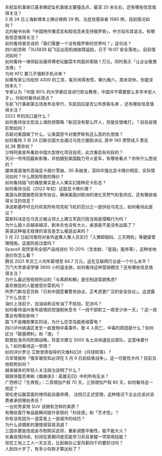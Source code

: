 东航坠机事故已基本确定坠机事故主要撞击点，最深 20 米左右，还有哪些信息值得关注？  
3 月 24 日上海新增本土确诊病例 29 例、无症状感染者 1580 例，目前情况如何？  
北约秘书长称「中国用传播谎言和假信息来支持俄罗斯」，中方驳斥其说法，有哪些信息值得关注？  
如何看待普京说的「我们需要一个没有俄罗斯的世界吗？」这句话？  
四川航空称「3U3839 起飞后出现机械故障返航，已于 16:07 安全落地」，目前情况如何？  
如何看待一律师起诉康师傅老坛酸菜牛肉面并索赔 1 万元，同时表示「让企业敬畏法律」？  
为何 KFC 要几乎强制手机点单？  
如果有家公司给你 4300 的工资，每天闲得发慌，朝九晚六，周末双休，你能坚持多久？  
专家认为「中国 90% 的大学都应该进行职业教育，中国并不需要那么多学术型人才」，你如何看待此观点？  
东航飞行事故第五场发布会举行，东航回应是否公布旅客名单 ，还有哪些信息值得关注？  
2022 年的风口是什么？  
如何看待张文宏谈上海防控策略「新冠没有那么吓人，但是仗很难打」？目前疫情形势如何？  
苏联对美国做了什么，让美国至今对俄罗斯有这么高的仇恨值？  
如何看待 3 月 24 日联合国大会通过乌克兰援助决议, 其中 140 票赞成,5 票反对,38 票弃权？  
沙特阿美宣布重启中国大型炼化项目投资，此次重启有何目的？  
天问一号传回最新影像，并拍摄到美国毅力号火星车，有哪些看点？你有什么想说的？  
媒体报道海外高端显卡报价雪崩，30 系破发，深圳华强北显卡降价明显，实际情况如何？什么原因导致的降价？  
如何看待路飞的橡胶果实是人人果实幻兽种尼卡形态？  
如何看待当前（2022 年初）这股显卡降价潮？  
美国与欧盟据悉将宣布协议，确保美国对欧洲的液化天然气和氢供应，还有哪些值得关注的信息？  
泽连斯基呼吁北约将其所有坦克和飞机的百分之一提供给乌克兰，如何看待此提议？  
莫斯科决定在乌克兰被占领土上建立军民行政当局是侵略行为吗？  
为什么狼人杀越来越凉，剧本杀也没有大火，桌游是不是没有出路了？  
英语这种毫无规律的语言是怎么被造出来的？  
3 月 22 日起河南将对省外返豫入豫人员实行「入豫即赋码、三天两检」等健康管理措施，这是防疫过度吗？  
SpaceX 突然宣布全部产品线涨价 10-20%（含发射、「星链」服务等），这种坐地涨价你怎么看？  
腾讯 2021 年员工人均年薪增至 84.7 万元，这在互联网行业是一个什么水平？  
万门大学承诺学够 3600 小时返全款，如何看待这种营销模式？还有哪些信息值得关注？  
为什么最近短视频热议的「与素颜和解」是在制造容貌焦虑?  
喜欢做饭的人能接受炒菜机吗？  
所罗门群岛官员称「已和中国签署警务协议，正考虑更广泛的安全协议」，这透露了什么信息？  
油价上涨前夕，加油站称没有油了不给加，犯法吗？  
如何看待温州发布疫情防控强制休息令「一线干部职工一周至少休一天」？这一政策会有哪些影响？  
路飞不是橡胶果实的话，为什么在空岛能绝缘雷电？  
四川泸州纳溪区发生一起食物中毒事件，致 4 人死亡，中毒的原因是什么？如何区分「醇基燃料」和「酒」？  
欧盟批准共同防御战略，将首次建立 5000 名士兵快速反应部队，这意味着什么？如何看待这一举措？  
如何评价罗兰·艾默里奇指导的灾难科幻片《月球陨落》？  
乌军情报称「俄军被告知必须在 5 月 9 日前结束战争」，这一可能性大吗？目前当地局势如何？  
越来越多的年轻人关注政治说明了什么？  
钢铁侠能否单刷《蜘蛛侠3：英雄无归》中的所有反派？  
广西修订「生育假」：二孩增加产假 70 天，三孩增加产假 80 天，如何看待这一规定？  
常吃老坛酸菜面的律师起诉康师傅， 法院已正式受理，这种情况下企业应该对消费者承担哪些责任？  
一台优秀家用 SUV 该拥有怎样的素质？  
有哪些客厅单品能瞬间提升家居的「科技感」和「艺术性」？  
你有没有因为一道菜爱上一座城市的经历？  
为什么说摄影的激情很容易消退？  
三国杀要是改成金币制购买武将，重新调整平衡性，能不能大火？  
长春疫情持续，封闭在家期间是否能学习并且掌握一项常用技能？  
现在工地上工人一天五百，比起做办公室月薪四千的要好过吗？  
人到四十岁了，有多少存款才算达标了？  
